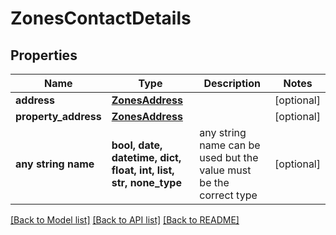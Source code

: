 # ZonesContactDetails


## Properties
Name | Type | Description | Notes
------------ | ------------- | ------------- | -------------
**address** | [**ZonesAddress**](ZonesAddress.md) |  | [optional] 
**property_address** | [**ZonesAddress**](ZonesAddress.md) |  | [optional] 
**any string name** | **bool, date, datetime, dict, float, int, list, str, none_type** | any string name can be used but the value must be the correct type | [optional]

[[Back to Model list]](../README.md#documentation-for-models) [[Back to API list]](../README.md#documentation-for-api-endpoints) [[Back to README]](../README.md)


